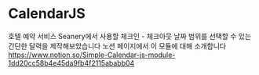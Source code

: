 # CalendarJS
호텔 예약 서비스 Seanery에서 사용할 체크인 - 체크아웃 날짜 범위를 선택할 수 있는 간단한 달력을 제작해보았습니다 노션 페이지에서 이 모듈에 대해 소개합니다   
https://www.notion.so/Simple-Calendar-js-module-1dd20cc58b4e45da9fb4f2115ababb04  
